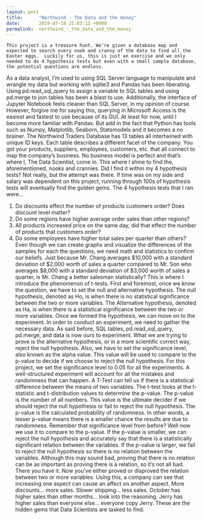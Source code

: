 ```yaml
---
layout: post
title:      "Northwind - The Data and the money"
date:       2019-07-18 21:03:12 +0000
permalink:  northwind_-_the_data_and_the_money
---
```



	This project is a treasure hunt. We’re given a database map and expected to search every nook and cranny of the data to find all the Easter eggs.  Luckily for us, this is just an exercise and we only needed to do 4 hypothesis tests but even with a small sample database, the potential questions are endless.  
As a data analyst, I’m used to using SQL Server language to manipulate and wrangle my data but working with sqlite3 and Pandas has been liberating. Using pd.read_sql_query to assign a variable to SQL tables and using pd.merge to join tables has been a blast to use. Additionally, the interface of Jupyter Notebook feels cleaner than SQL Server, in my opinion of course. However, forgive me for saying this, querying in Microsoft Access is the easiest and fastest to use because of its GUI. At least for now, until I become more familiar with Pandas. But add in the fact that Python has tools such as Numpy, Matplotlib, Seaborn, Statsmodels and it becomes a no brainer.
The Northwind Traders Database has 13 tables all intertwined with unique ID keys. Each table describes a different facet of the company. You got your products, suppliers, employees, customers, etc. that all connect to map the company’s business. No business model is perfect and that’s where I, The Data Scientist, come in. This where I shine to find the, aforementioned, nooks and crannies.
 Did I find it within my 4 hypothesis tests? Not really, but the attempt was there. If time was on my side and salary was dependent on this project,  running through 100s of hypothesis tests will eventually find the golden gems. The 4 hypothesis tests that I ran were…
1)	Do discounts effect the number of products customers order? Does discount level matter?
2)	Do some regions have higher average order sales than other regions?
3)	All products increased price on the same day, did that effect the number of products that customers order?
4)	Do some employees have higher total sales per quarter than others?
Even though we can create graphs and visualize the differences of the samples for each the questions, we need math and statistics to confirm our beliefs. Just because Mr. Chang averages $10,000 with a standard deviation of $2,000 worth of sales a quarter compared to Mr. Son who averages $8,000 with a standard deviation of $3,000 worth of sales a quarter, is Mr. Chang a better salesman statistically? This is where I introduce the phenomenon of t-tests.
	 First and foremost, once we know the question, we have to set the null and alternative hypothesis. The null hypothesis, denoted as Ho, is when there is no statistical significance between the two or more variables. The Alternative hypothesis, denoted as Ha, is when there is a statistical significance between the two or more variables. Once we formed the hypothesis, we can move on to the experiment.
	In order to conduct an experiment, we need to gather the necessary data. As said before, SQL tables, pd.read_sql_query, pd.merge, and data is now ours to experiment. What we are trying to prove is the alternative hypothesis, or in a more scientific correct way, reject the null hypothesis. Also, we have to set the significance level, also known as the alpha value. This value will be used to compare to the p-value to decide if we choose to reject the null hypothesis. For this project, we set the significance level to 0.05 for all the experiments. A well-structured experiment will account for all the mistakes and randomness that can happen. A T-Test can tell us if there is a statistical difference between the means of two variables. The t-test looks at the t-statistic and t-distribution values to determine the p-value.
	The p-value is the number of all numbers. This value is the ultimate decider if we should reject the null hypothesis or fail to reject the null hypothesis. The p-value is the calculated probability of randomness. In other words, a lesser p-value means there is a smaller chance the results are due to randomness. Remember that significance level from before? Well now we use it to compare to the p-value. If the p-value is smaller, we can reject the null hypothesis and accurately say that there is a statistically significant relation between the variables. If the p-value is larger, we fail to reject the null hypothesis so there is no relation between the variables. Although this may sound bad, proving that there is no relation can be as important as proving there is a relation, so it’s not all bad.
	There you have it. Now you’ve either proved or disproved the relation between two or more variables. Using this, a company can see that increasing one aspect can cause an affect on another aspect. More discounts… more sales. Slower shipping… less sales. October has higher sales than other months… look into the reasoning. Jerry has higher sales than everyone else… everyone copy Jerry. These are the hidden gems that Data Scientists are tasked to find.

